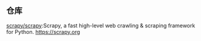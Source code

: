 # 

## 仓库

[scrapy/scrapy](https://github.com/scrapy/scrapy):Scrapy, a fast high-level web crawling & scraping framework for Python. https://scrapy.org